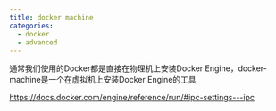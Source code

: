 ```yaml
---
title: docker machine
categories:
  - docker
  - advanced
---
```




通常我们使用的Docker都是直接在物理机上安装Docker Engine，docker-machine是一个在虚拟机上安装Docker Engine的工具



https://docs.docker.com/engine/reference/run/#ipc-settings---ipc
